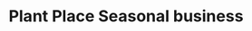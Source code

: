 ---
title: "Plant Place Seasonal business"
url: /vinalhaven/plant-place-seasonal-business/
shop: shop
---